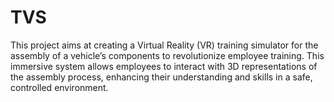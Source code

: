 # TVS
This project aims at creating a Virtual Reality (VR) training simulator for the assembly of a vehicle’s components to revolutionize employee training. This immersive system allows employees to interact with 3D representations of the assembly process, enhancing their understanding and skills in a safe, controlled environment.
